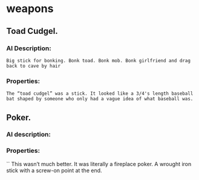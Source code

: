 # weapons

## Toad Cudgel.

### AI Description:
```
Big stick for bonking. Bonk toad. Bonk mob. Bonk girlfriend and drag back to cave by hair
```
### Properties:
```
The “toad cudgel” was a stick. It looked like a 3/4's length baseball bat shaped by someone who only had a vague idea of what baseball was.
```

## Poker.
### AI description:

### Properties:
``
This wasn’t much better. It was literally a fireplace poker. A wrought iron stick with a screw-on point at the end.
```
